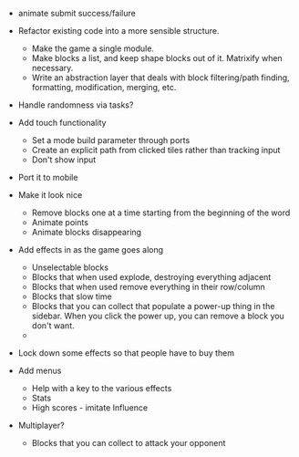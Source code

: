- animate submit success/failure

- Refactor existing code into a more sensible structure. 
    + Make the game a single module.
    + Make blocks a list, and keep shape blocks out of it. Matrixify when necessary.
    + Write an abstraction layer that deals with block filtering/path finding, formatting, modification, merging, etc.
- Handle randomness via tasks?
- Add touch functionality
    + Set a mode build parameter through ports
    + Create an explicit path from clicked tiles rather than tracking input
    + Don't show input
- Port it to mobile
- Make it look nice
    + Remove blocks one at a time starting from the beginning of the word
    + Animate points
    + Animate blocks disappearing
- Add effects in as the game goes along
    + Unselectable blocks
    + Blocks that when used explode, destroying everything adjacent
    + Blocks that when used remove everything in their row/column
    + Blocks that slow time
    + Blocks that you can collect that populate a power-up thing in the sidebar. When you click the power up, you can remove a block you don't want.
    + 
- Lock down some effects so that people have to buy them
- Add menus
    + Help with a key to the various effects
    + Stats
    + High scores - imitate Influence
- Multiplayer?
    + Blocks that you can collect to attack your opponent